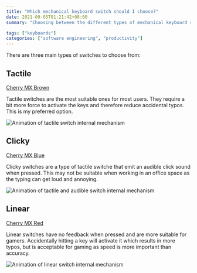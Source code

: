 ```yaml
---
title: "Which mechanical keyboard switch should I choose?"
date: 2021-09-05T01:21:42+08:00
summary: "Choosing between the different types of mechanical keyboard switches?"

tags: ["keyboards"]
categories: ["software engineering", "productivity"]
---
```


There are three main types of switches to choose from: 

## Tactile

[Cherry MX Brown](https://www.cherrymx.de/en/mx-original/mx-brown.html)

Tactile switches are the most suitable ones for most users. They require a bit more force to activate the keys and therefore reduce accidental typos. This is my preferred option.

![Animation of tactile switch internal mechanism](https://www.cherrymx.de/_Resources/Persistent/eab22a5e10e07e5487817e5eaaa42db92950dfc3/GIF_MXRGB_Brown.gif)


## Clicky

[Cherry MX Blue](https://www.cherrymx.de/en/mx-original/mx-blue.html)

Clicky switches are a type of tactile switche that emit an audible click sound when pressed. This may not be suitable when working in an office space as the typing can get loud and annoying. 

![Animation of tactile and audible switch internal mechanism](https://www.cherrymx.de/_Resources/Persistent/82e048237373b7ff396b8f766abeaa21f116a942/GIF_MXRGB_Blue.gif)


## Linear

[Cherry MX Red](https://www.cherrymx.de/en/mx-original/mx-red.html)

Linear switches have no feedback when pressed and are more suitable for gamers. Accidentally hitting a key will activate it which results in more typos, but is acceptable for gaming as speed is more important than accuracy. 

![Animation of linear switch internal mechanism](https://www.cherrymx.de/_Resources/Persistent/fdcfc281f40105a8b46c3e03b72e34e7692ab1c6/GIF_MXRGB_Std-Red.gif)
